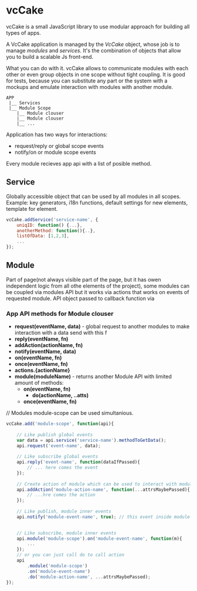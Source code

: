 # vcCake
vcCake is a small JavaScript library to use modular approach for building all types of apps.

A VcCake application is managed by the *VcCake* object, whose job is to manage *modules* and *services*. It's the combination of objects that allow you to build a scalable Js front-end.

What you can do with it. vcCake allows to communicate modules with each other or even group objects in one scope without tight coupling. 
It is good for tests, because you can substitute any part or the system with a mockups and emulate interaction with modules with another module. 
```
APP
 |__ Services
 |__ Module Scope
 	|__ Module clouser
 	|__ Module clouser
 	|__ ...
```

Application has two ways for interactions:
- request/reply or global scope events
- notify/on or module scope events

Every module recieves app api with a list of posible method.


## Service
Globally accessible object that can be used by all modules in all scopes. Example: key generators, i18n functions, default settings for new elements, template for element.
```javascript
vcCake.addService('service-name', {
	uniqID: function() {...},
	anotherMethod: function(){..},
	listOfData: [1,2,3],
	...
});
```
## Module
Part of page(not always visible part of the page, but it has owen independent logic from all othe elements of the project), some modules can be coupled via modules API but it works via actions that works on events of requested module.
API object passed to callback function via 

### App API methods for Module clouser

- **request(eventName, data)** - global request to another modules to make interaction with a data send with this f
- **reply(eventName, fn)**
- **addAction(actionName, fn)**
- **notify(eventName, data)**
- **on(eventName, fn)**
- **once(eventName, fn)**
- **actions.{actionName}**
- **module(moduleName)** - returns another Module API with limited amount of methods:
	- **on(eventName, fn)**
		- **do(actionName, ..atts)**
	- **once(eventName, fn)**



// Modules module-scope can be used simultanious.
```javascript
vcCake.add('module-scope', function(api){
	
	// Like publish global events
	var data = api.service('service-name').methodToGetData();
	api.request('event-name', data);
	
	// Like subscribe global events
	api.reply('event-name', function(dataIfPassed){
		// ... here comes the event
	});
	
	// Create action of module which can be used to interact with module from another module.
	api.addAction('module-action-name', function(...attrsMaybePassed){
		// ...hre comes the action
	});
	
	// Like publish, module inner events
	api.notify('module-event-name', true); // this event inside module
	

	// Like subscribe, module inner events
	api.module('module-scope').on('module-event-name', function(m){
		...
	});
	// or you can just call do to call action
	api
	    .module('module-scope')
	    .on('module-event-name')
	    .do('module-action-name', ...attrsMaybePassed);
});
```
